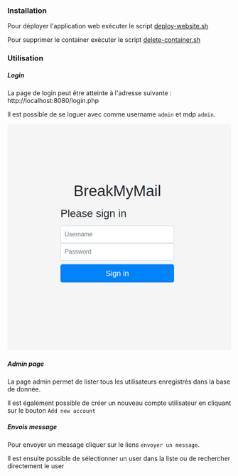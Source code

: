 ### Installation  

Pour déployer l'application web exécuter le script [deploy-website.sh](./deploy-website.sh) 

Pour supprimer le container exécuter le script [delete-container.sh](./delete-container.sh)

### Utilisation 

##### Login 

La page de login peut être atteinte à l'adresse suivante : http://localhost:8080/login.php 

Il est possible de se loguer avec comme username `admin` et mdp `admin`. 

![image-20201015114011314](image/image-20201015114011314.png)



##### Admin page 

La page admin permet de lister tous les utilisateurs enregistrés dans la base de donnée. 

Il est également possible de créer un nouveau compte utilisateur en cliquant sur le bouton `Add new account`





##### Envois message 

Pour envoyer un message cliquer sur le liens `envoyer un message`. 

Il est ensuite possible de sélectionner un user dans la liste ou de rechercher directement le user  



